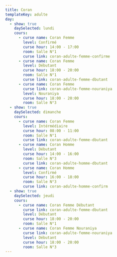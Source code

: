 ```yaml
---
title: Coran
templateKey: adulte
day:
  - show: true
    daySelected: lundi
    cours:
      - curse name: Coran Femme
        level: Confirmé
        curse hour: 14:00 - 17:00
        room: Salle N°1
        curse link: coran-adulte-femme-confirme
      - curse name: Coran Femme
        level: Débutant
        curse hour: 18:00 - 20:00
        room: Salle N°1
        curse link: coran-adulte-femme-dbutant
      - curse name: Coran Femme
        curse link: coran-adulte-femme-nouraniya
        level: Nouraniya
        curse hour: 18:00 - 20:00
        room: Salle N°3
  - show: true
    daySelected: dimanche
    cours:
      - curse name: Coran Femme
        level: Intérmédiaire
        curse hour: 08:00 - 11:00
        room: Salle N°1
        curse link: coran-adulte-femme-dbutant
      - curse name: Coran Homme
        level: Débutant
        curse hour: 14:00 - 16:00
        room: Salle N°3
        curse link: coran-adulte-homme-dbutant
      - curse name: Coran Homme
        level: Confirmé
        curse hour: 16:00 - 18:00
        room: Salle N°3
        curse link: coran-adulte-homme-confirm
  - show: true
    daySelected: jeudi
    cours:
      - curse name: Coran Femme Débutant
        curse link: coran-adulte-femme-dbutant
        level: Débutant
        curse hour: 18:00 - 20:00
        room: Salle N°1
      - curse name: Coran Femme Nouraniya
        curse link: coran-adulte-femme-nouraniya
        level: Débutant
        curse hour: 18:00 - 20:00
        room: Salle N°3
---
```

